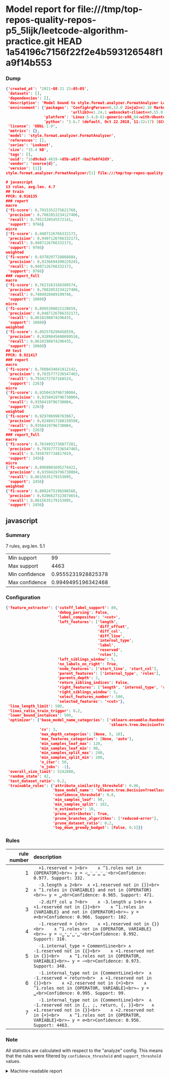 # Model report for file:///tmp/top-repos-quality-repos-p5_5lijk/leetcode-algorithm-practice.git HEAD 1a54196c7156f22f2e4b593126548f1a9f14b553

### Dump

```json
{'created_at': '2021-08-21 23:05:05',
 'datasets': [],
 'dependencies': [],
 'description': 'Model bound to style.format.analyzer.FormatAnalyzer Lookout analyzer.',
 'environment': {'packages': 'ConfigArgParse==0.13.0 Jinja2==2.10 MarkupSafe==1.1.1 PyStemmer==1.3.0 PyYAML==5.1 Pympler==0.5 SQLAlchemy==1.2.10 SQLAlchemy-Utils==0.33.3 asdf==2.3.2 bblfsh==2.12.7 boto==2.49.0 boto3==1.9.130 botocore==1.12.130 cachetools==2.0.1 certifi==2019.3.9 chardet==3.0.4 clint==0.5.1 docker==3.7.0 docker-pycreds==0.4.0 dulwich==0.19.11 grpcio==1.19.0 grpcio-tools==1.19.0 humanfriendly==4.16.1 humanize==0.5.1 idna==2.8 jmespath==0.9.4 jsonschema==2.6.0 lookout-sdk==0.4.1 lookout-sdk-ml==0.19.0 lookout-style==0.2.0 lz4==2.1.6 modelforge==0.12.1 numpy==1.16.2 packaging==19.0 pandas==0.22.0 pip==19.0.3 protobuf==3.7.0 psycopg2-binary==2.7.5 pygtrie==2.3 pyparsing==2.3.1 python-dateutil==2.8.0 python-igraph==0.7.1.post6 pytz==2019.1 requests==2.21.0 requirements-parser==0.2.0 scikit-learn==0.20.1 scikit-optimize==0.5.2 scipy==1.2.1 semantic-version==2.6.0 setuptools==40.8.0 six==1.12.0 smart-open==1.8.1 sourced-ml==0.8.2 spdx==2.5.0 stringcase==1.2.0 tabulate==0.8.2 tqdm==4.31.1 '
                             'urllib3==1.24.1 websocket-client==0.55.0 xxhash==1.3.0',
                 'platform': 'Linux-5.4.0-81-generic-x86_64-with-Ubuntu-18.04-bionic',
                 'python': '3.6.7 (default, Oct 22 2018, 11:32:17) [GCC 8.2.0]'},
 'license': 'ODbL-1.0',
 'metrics': {},
 'model': 'style.format.analyzer.FormatAnalyzer',
 'references': [],
 'series': 'Lookout',
 'size': '15.4 kB',
 'tags': [],
 'uuid': '16d9c6a3-4619-4d5b-a82f-4ba2fe0f42d9',
 'vendor': 'source{d}',
 'version': [1]}
style.format.analyzer.FormatAnalyzer/[1] file:///tmp/top-repos-quality-repos-p5_5lijk/leetcode-algorithm-practice.git 1a54196c7156f22f2e4b593126548f1a9f14b553

# javascript
13 rules, avg.len. 4.7
## train
PPCR: 0.916135
### report
macro
{'f1-score': 0.7915352275621768,
 'precision': 0.7882853234127406,
 'recall': 0.7952320545572141,
 'support': 9766}
micro
{'f1-score': 0.9407126766332173,
 'precision': 0.9407126766332173,
 'recall': 0.9407126766332173,
 'support': 9766}
weighted
{'f1-score': 0.9370297728868884,
 'precision': 0.9336694390229245,
 'recall': 0.9407126766332173,
 'support': 9766}
### report_full
macro
{'f1-score': 0.7623163168389574,
 'precision': 0.7882853234127406,
 'recall': 0.7404928489199746,
 'support': 10660}
micro
{'f1-score': 0.8995398022128659,
 'precision': 0.9407126766332173,
 'recall': 0.8618198874296435,
 'support': 10660}
weighted
{'f1-score': 0.892578299458559,
 'precision': 0.9289845608699516,
 'recall': 0.8618198874296435,
 'support': 10660}
## test
PPCR: 0.921417
### report
macro
{'f1-score': 0.7880434041812142,
 'precision': 0.7835777236547465,
 'recall': 0.7934272767168524,
 'support': 2263}
micro
{'f1-score': 0.9350419796730004,
 'precision': 0.9350419796730004,
 'recall': 0.9350419796730004,
 'support': 2263}
weighted
{'f1-score': 0.929706998763967,
 'precision': 0.9248417288158598,
 'recall': 0.9350419796730004,
 'support': 2263}
### report_full
macro
{'f1-score': 0.7634931736077281,
 'precision': 0.7835777236547465,
 'recall': 0.7458797734817019,
 'support': 2456}
micro
{'f1-score': 0.8968001695274422,
 'precision': 0.9350419796730004,
 'recall': 0.8615635179153095,
 'support': 2456}
weighted
{'f1-score': 0.8892475196586568,
 'precision': 0.9206627323874654,
 'recall': 0.8615635179153095,
 'support': 2456}
```

## javascript
### Summary
7 rules, avg.len. 5.1

| | |
|-|-|
|Min support|99|
|Max support|4463|
|Min confidence|0.9555231928825378|
|Max confidence|0.9949495196342468|

### Configuration

```json
{'feature_extractor': {'cutoff_label_support': 80,
                       'debug_parsing': False,
                       'label_composites': '<cut>',
                       'left_features': ['length',
                                         'diff_offset',
                                         'diff_col',
                                         'diff_line',
                                         'internal_type',
                                         'label',
                                         'reserved',
                                         'roles'],
                       'left_siblings_window': 5,
                       'no_labels_on_right': True,
                       'node_features': ['start_line', 'start_col'],
                       'parent_features': ['internal_type', 'roles'],
                       'parents_depth': 2,
                       'return_sibling_indices': False,
                       'right_features': ['length', 'internal_type', 'reserved', 'roles'],
                       'right_siblings_window': 5,
                       'select_features_number': 500,
                       'selected_features': '<cut>'},
 'line_length_limit': 500,
 'lines_ratio_train_trigger': 0.2,
 'lower_bound_instances': 500,
 'optimizer': {'base_model_name_categories': ['sklearn.ensemble.RandomForestClassifier',
                                              'sklearn.tree.DecisionTreeClassifier'],
               'cv': 3,
               'max_depth_categories': [None, 5, 10],
               'max_features_categories': [None, 'auto'],
               'min_samples_leaf_max': 120,
               'min_samples_leaf_min': 90,
               'min_samples_split_max': 240,
               'min_samples_split_min': 180,
               'n_iter': 50,
               'n_jobs': -1},
 'overall_size_limit': 5242880,
 'random_state': 42,
 'test_dataset_ratio': 0.2,
 'trainable_rules': {'attribute_similarity_threshold': 0.98,
                     'base_model_name': 'sklearn.tree.DecisionTreeClassifier',
                     'confidence_threshold': 0.8,
                     'min_samples_leaf': 90,
                     'min_samples_split': 182,
                     'n_estimators': 10,
                     'prune_attributes': True,
                     'prune_branches_algorithms': ['reduced-error'],
                     'prune_dataset_ratio': 0.2,
                     'top_down_greedy_budget': [False, 0.5]}}
```

### Rules

| rule number | description |
|----:|:-----|
| 1 | `  +1.reserved = }<br>	∧ ^1.roles not in {OPERATOR}<br>⇒ y = ⏎␣⁻␣⁻␣⁻␣⁻<br>Confidence: 0.977. Support: 332.` |
| 2 | `  -3.length ≥ 2<br>	∧ +1.reserved not in {}}<br>	∧ ^1.roles in {VARIABLE} and not in {OPERATOR}<br>⇒ y = ␣<br>Confidence: 0.965. Support: 471.` |
| 3 | `  -2.diff_col ≥ 7<br>	∧ -3.length ≤ 1<br>	∧ +1.reserved not in {}}<br>	∧ ^1.roles in {VARIABLE} and not in {OPERATOR}<br>⇒ y = ∅<br>Confidence: 0.966. Support: 102.` |
| 4 | `  -1.reserved = {<br>	∧ +1.reserved not in {}}<br>	∧ ^1.roles not in {OPERATOR, VARIABLE}<br>⇒ y = ⏎␣⁺␣⁺␣⁺␣⁺<br>Confidence: 0.992. Support: 310.` |
| 5 | `  -1.internal_type = CommentLine<br>	∧ -1.reserved not in {{}<br>	∧ +1.reserved not in {}}<br>	∧ ^1.roles not in {OPERATOR, VARIABLE}<br>⇒ y = ⏎<br>Confidence: 0.973. Support: 348.` |
| 6 | `  -1.internal_type not in {CommentLine}<br>	∧ -1.reserved = return<br>	∧ +1.reserved not in {}}<br>	∧ +2.reserved not in {=}<br>	∧ ^1.roles not in {OPERATOR, VARIABLE}<br>⇒ y = ␣<br>Confidence: 0.995. Support: 99.` |
| 7 | `  -1.internal_type not in {CommentLine}<br>	∧ -1.reserved not in {,, ;, return, {, }}<br>	∧ +1.reserved not in {}}<br>	∧ +2.reserved not in {=}<br>	∧ ^1.roles not in {OPERATOR, VARIABLE}<br>⇒ y = ∅<br>Confidence: 0.956. Support: 4463.` |

### Note
All statistics are calculated with respect to the "analyze" config. This means that the rules were filtered by
`confidence_threshold` and `support_threshold` values.

<details>
    <summary>Machine-readable report</summary>
```json
{"javascript": {"avg_rule_len": 5.142857142857143, "max_conf": 0.9949495196342468, "max_support": 4463, "min_conf": 0.9555231928825378, "min_support": 99, "num_rules": 7}}
```
</details>

